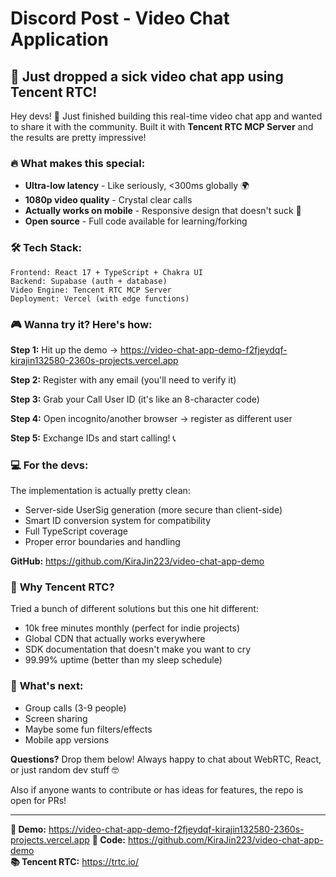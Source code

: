 # Discord Post - Video Chat Application

## 🎥 Just dropped a sick video chat app using Tencent RTC! 

Hey devs! 👋 Just finished building this real-time video chat app and wanted to share it with the community. Built it with **Tencent RTC MCP Server** and the results are pretty impressive! 

### 🔥 **What makes this special:**
- **Ultra-low latency** - Like seriously, <300ms globally 🌍
- **1080p video quality** - Crystal clear calls
- **Actually works on mobile** - Responsive design that doesn't suck 📱
- **Open source** - Full code available for learning/forking

### 🛠️ **Tech Stack:**
```
Frontend: React 17 + TypeScript + Chakra UI
Backend: Supabase (auth + database)
Video Engine: Tencent RTC MCP Server  
Deployment: Vercel (with edge functions)
```

### 🎮 **Wanna try it? Here's how:**

**Step 1:** Hit up the demo → https://video-chat-app-demo-f2fjeydqf-kirajin132580-2360s-projects.vercel.app

**Step 2:** Register with any email (you'll need to verify it)

**Step 3:** Grab your Call User ID (it's like an 8-character code)

**Step 4:** Open incognito/another browser → register as different user

**Step 5:** Exchange IDs and start calling! 📞

### 💻 **For the devs:**
The implementation is actually pretty clean:
- Server-side UserSig generation (more secure than client-side)
- Smart ID conversion system for compatibility
- Full TypeScript coverage
- Proper error boundaries and handling

**GitHub:** https://github.com/KiraJin223/video-chat-app-demo

### 🤔 **Why Tencent RTC?**
Tried a bunch of different solutions but this one hit different:
- 10k free minutes monthly (perfect for indie projects)
- Global CDN that actually works everywhere
- SDK documentation that doesn't make you want to cry
- 99.99% uptime (better than my sleep schedule)

### 🚀 **What's next:**
- Group calls (3-9 people)
- Screen sharing
- Maybe some fun filters/effects
- Mobile app versions

**Questions?** Drop them below! Always happy to chat about WebRTC, React, or just random dev stuff 🤓

Also if anyone wants to contribute or has ideas for features, the repo is open for PRs!

---

**🔗 Demo:** https://video-chat-app-demo-f2fjeydqf-kirajin132580-2360s-projects.vercel.app
**📂 Code:** https://github.com/KiraJin223/video-chat-app-demo  
**📚 Tencent RTC:** https://trtc.io/
